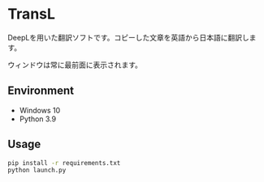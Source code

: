# TransL
DeepLを用いた翻訳ソフトです。コピーした文章を英語から日本語に翻訳します。

ウィンドウは常に最前面に表示されます。

## Environment
- Windows 10
- Python 3.9

## Usage
```bash
pip install -r requirements.txt
python launch.py
```
